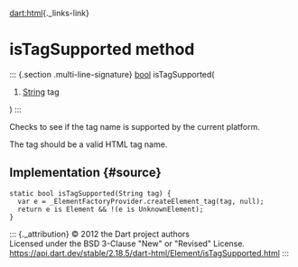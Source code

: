 [dart:html](../../dart-html/dart-html-library){._links-link}

isTagSupported method
=====================

::: {.section .multi-line-signature}
[bool](../../dart-core/bool-class) isTagSupported(

1.  [String](../../dart-core/string-class) tag

)
:::

Checks to see if the tag name is supported by the current platform.

The tag should be a valid HTML tag name.

Implementation {#source}
--------------

``` {.language-dart data-language="dart"}
static bool isTagSupported(String tag) {
  var e = _ElementFactoryProvider.createElement_tag(tag, null);
  return e is Element && !(e is UnknownElement);
}
```

::: {._attribution}
© 2012 the Dart project authors\
Licensed under the BSD 3-Clause \"New\" or \"Revised\" License.\
<https://api.dart.dev/stable/2.18.5/dart-html/Element/isTagSupported.html>
:::

